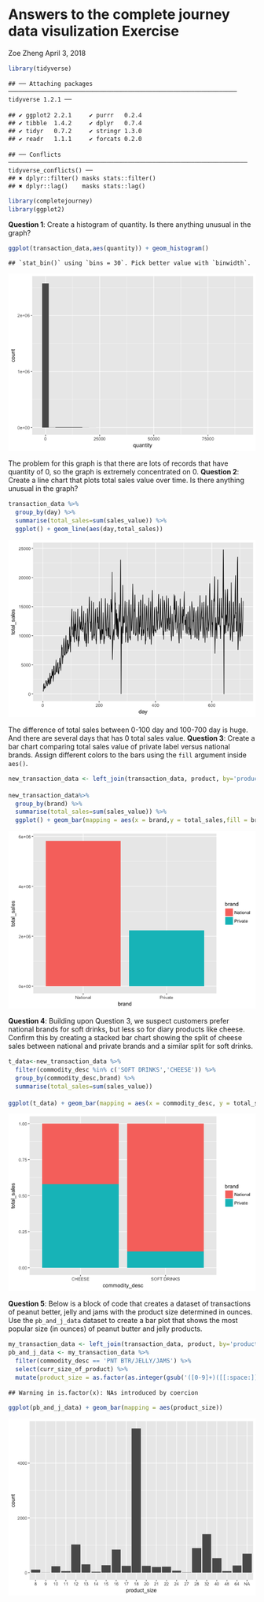 Answers to the complete journey data visulization Exercise
================
Zoe Zheng
April 3, 2018
 
``` r
library(tidyverse)
```

    ## ── Attaching packages ───────────────────────────────────────────────────────────────── tidyverse 1.2.1 ──

    ## ✔ ggplot2 2.2.1     ✔ purrr   0.2.4
    ## ✔ tibble  1.4.2     ✔ dplyr   0.7.4
    ## ✔ tidyr   0.7.2     ✔ stringr 1.3.0
    ## ✔ readr   1.1.1     ✔ forcats 0.2.0

    ## ── Conflicts ──────────────────────────────────────────────────────────────────── tidyverse_conflicts() ──
    ## ✖ dplyr::filter() masks stats::filter()
    ## ✖ dplyr::lag()    masks stats::lag()

``` r
library(completejourney)
library(ggplot2)
```

**Question 1**: Create a histogram of quantity. Is there anything unusual in the graph?

``` r
ggplot(transaction_data,aes(quantity)) + geom_histogram()
```

    ## `stat_bin()` using `bins = 30`. Pick better value with `binwidth`.

![](02-cj-data-visualization-exercises-zheng-zoe_files/figure-markdown_github/unnamed-chunk-2-1.png)

The problem for this graph is that there are lots of records that have quantity of 0, so the graph is extremely concentrated on 0. **Question 2**: Create a line chart that plots total sales value over time. Is there anything unusual in the graph?

``` r
transaction_data %>% 
  group_by(day) %>% 
  summarise(total_sales=sum(sales_value)) %>% 
  ggplot() + geom_line(aes(day,total_sales))
```

![](02-cj-data-visualization-exercises-zheng-zoe_files/figure-markdown_github/unnamed-chunk-3-1.png)

The difference of total sales between 0-100 day and 100-700 day is huge. And there are several days that has 0 total sales value. **Question 3**: Create a bar chart comparing total sales value of private label versus national brands. Assign different colors to the bars using the `fill` argument inside `aes()`.

``` r
new_transaction_data <- left_join(transaction_data, product, by='product_id')

new_transaction_data%>% 
  group_by(brand) %>% 
  summarise(total_sales=sum(sales_value)) %>% 
  ggplot() + geom_bar(mapping = aes(x = brand,y = total_sales,fill = brand),stat = 'identity')
```

![](02-cj-data-visualization-exercises-zheng-zoe_files/figure-markdown_github/unnamed-chunk-4-1.png)

**Question 4**: Building upon Question 3, we suspect customers prefer national brands for soft drinks, but less so for diary products like cheese. Confirm this by creating a stacked bar chart showing the split of cheese sales between national and private brands and a similar split for soft drinks.

``` r
t_data<-new_transaction_data %>% 
  filter(commodity_desc %in% c('SOFT DRINKS','CHEESE')) %>% 
  group_by(commodity_desc,brand) %>% 
  summarise(total_sales=sum(sales_value)) 

ggplot(t_data) + geom_bar(mapping = aes(x = commodity_desc, y = total_sales, fill = brand), stat = 'identity', position = 'fill')
```

![](02-cj-data-visualization-exercises-zheng-zoe_files/figure-markdown_github/unnamed-chunk-5-1.png)

**Question 5**: Below is a block of code that creates a dataset of transactions of peanut better, jelly and jams with the product size determined in ounces. Use the `pb_and_j_data` dataset to create a bar plot that shows the most popular size (in ounces) of peanut butter and jelly products.

``` r
my_transaction_data <- left_join(transaction_data, product, by='product_id')
pb_and_j_data <- my_transaction_data %>% 
  filter(commodity_desc == 'PNT BTR/JELLY/JAMS') %>%
  select(curr_size_of_product) %>%
  mutate(product_size = as.factor(as.integer(gsub('([0-9]+)([[:space:]]*OZ)','\\1', curr_size_of_product))))
```

    ## Warning in is.factor(x): NAs introduced by coercion

``` r
ggplot(pb_and_j_data) + geom_bar(mapping = aes(product_size))
```

![](02-cj-data-visualization-exercises-zheng-zoe_files/figure-markdown_github/unnamed-chunk-6-1.png)
